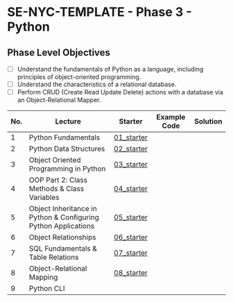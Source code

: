 # SE-NYC-TEMPLATE - Phase 3 - Python

## Phase Level Objectives

- [ ] Understand the fundamentals of Python as a language, including principles of object-oriented programming.
- [ ] Understand the characteristics of a relational database.
- [ ] Perform CRUD (Create Read Update Delete) actions with a database via an Object-Relational Mapper.

|No. | Lecture                          | Starter 	| Example Code 	| Solution 	|
|----|------------------------------	|:-----:	|--------	|---------	|
|1 | Python Fundamentals                                            |[01_starter](https://github.com/RikkuX491/SE-NYC-TEMPLATE-Phase-3/tree/01_starter)|||
|2 | Python Data Structures                                         |[02_starter](https://github.com/RikkuX491/SE-NYC-TEMPLATE-Phase-3/tree/02_starter)|||
|3 | Object Oriented Programming in Python                          |[03_starter](https://github.com/RikkuX491/SE-NYC-TEMPLATE-Phase-3/tree/03_starter)|||
|4 | OOP Part 2: Class Methods & Class Variables                    |[04_starter](https://github.com/RikkuX491/SE-NYC-TEMPLATE-Phase-3/tree/04_starter)|||
|5 | Object Inheritance in Python & Configuring Python Applications |[05_starter](https://github.com/RikkuX491/SE-NYC-TEMPLATE-Phase-3/tree/05_starter)|||
|6 | Object Relationships                                           |[06_starter](https://github.com/RikkuX491/SE-NYC-TEMPLATE-Phase-3/tree/06_starter)|||
|7 | SQL Fundamentals & Table Relations                             |[07_starter](https://github.com/RikkuX491/SE-NYC-TEMPLATE-Phase-3/tree/07_starter)|||
|8 | Object-Relational Mapping                                      |[08_starter](https://github.com/RikkuX491/SE-NYC-TEMPLATE-Phase-3/tree/08_starter)|||
|9 | Python CLI                                                     ||||